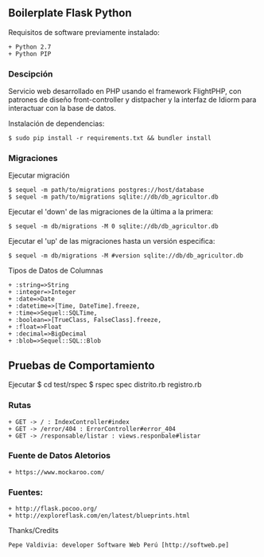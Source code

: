 ## Boilerplate Flask Python

Requisitos de software previamente instalado:

	+ Python 2.7
	+ Python PIP

### Descipción

Servicio web desarrollado en PHP usando el framework FlightPHP, con patrones de diseño front-controller y distpacher y la interfaz de Idiorm para interactuar con la base de datos.

Instalación de dependencias:

	$ sudo pip install -r requirements.txt && bundler install 

### Migraciones

Ejecutar migración

	$ sequel -m path/to/migrations postgres://host/database
	$ sequel -m path/to/migrations sqlite://db/db_agricultor.db

Ejecutar el 'down' de las migraciones de la última a la primera:

	$ sequel -m db/migrations -M 0 sqlite://db/db_agricultor.db

Ejecutar el 'up' de las migraciones hasta un versión especifica:

	$ sequel -m db/migrations -M #version sqlite://db/db_agricultor.db

Tipos de Datos de Columnas

	+ :string=>String
	+ :integer=>Integer
	+ :date=>Date
	+ :datetime=>[Time, DateTime].freeze, 
	+ :time=>Sequel::SQLTime, 
	+ :boolean=>[TrueClass, FalseClass].freeze, 
	+ :float=>Float
	+ :decimal=>BigDecimal
	+ :blob=>Sequel::SQL::Blob

## Pruebas de Comportamiento

Ejecutar
  $ cd test/rspec
  $ rspec spec distrito.rb registro.rb

### Rutas

	+ GET -> / : IndexController#index
	+ GET -> /error/404 : ErrorController#error_404
	+ GET -> /responsable/listar : views.responbale#listar

### Fuente de Datos Aletorios

	+ https://www.mockaroo.com/

### Fuentes:

	+ http://flask.pocoo.org/
	+ http://exploreflask.com/en/latest/blueprints.html

Thanks/Credits

    Pepe Valdivia: developer Software Web Perú [http://softweb.pe]